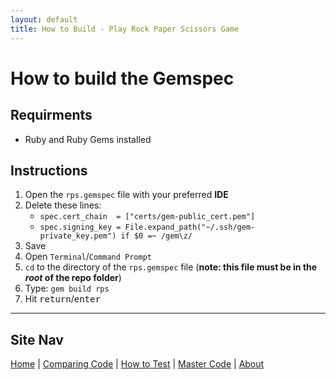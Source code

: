 ```yaml
---
layout: default
title: How to Build - Play Rock Paper Scissors Game
---
```


# How to build the Gemspec

## Requirments 

* Ruby and Ruby Gems installed

## Instructions

1. Open the `rps.gemspec` file with your preferred **IDE**
2. Delete these lines:
   + `spec.cert_chain  = ["certs/gem-public_cert.pem"]`
   - `spec.signing_key = File.expand_path("~/.ssh/gem-private_key.pem") if $0 =~ /gem\z/`
3. Save
4. Open `Terminal`/`Command Prompt`
5. `cd` to the directory of the `rps.gemspec` file (**note: this file must be in the _root_ of the repo folder**)
6. Type: `gem build rps`
7. Hit <kbd>return</kbd>/<kbd>enter</kbd>

______________

## Site Nav 

[Home](./) | [Comparing Code](Comparing_Code) | [How to Test](Testing) | [Master Code](Code) | [About](about)